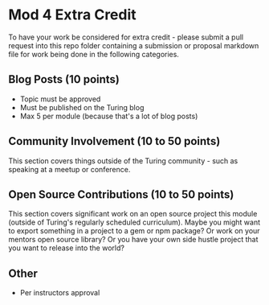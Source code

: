 # Mod 4 Extra Credit

To have your work be considered for extra credit - please submit a pull request into this repo folder containing a submission or proposal markdown file for work being done in the following categories.

## Blog Posts (10 points)

* Topic must be approved
* Must be published on the Turing blog
* Max 5 per module (because that's a lot of blog posts)

## Community Involvement (10 to 50 points)

This section covers things outside of the Turing community - such as speaking at a meetup or conference.

## Open Source Contributions (10 to 50 points)

This section covers significant work on an open source project this module (outside of Turing's regularly scheduled curriculum). Maybe you might want to export something in a project to a gem or npm package? Or work on your mentors open source library? Or you have your own side hustle project that you want to release into the world?

## Other

* Per instructors approval

